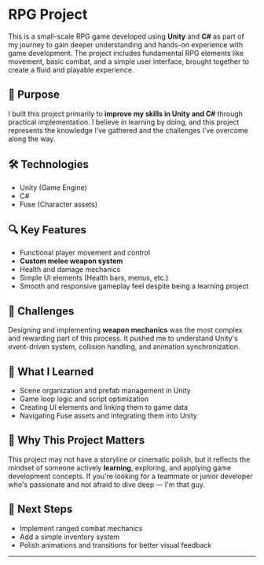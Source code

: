 # RPG Project

This is a small-scale RPG game developed using **Unity** and **C#** as part of my journey to gain deeper understanding and hands-on experience with game development. The project includes fundamental RPG elements like movement, basic combat, and a simple user interface, brought together to create a fluid and playable experience.

## 🎯 Purpose

I built this project primarily to **improve my skills in Unity and C#** through practical implementation. I believe in learning by doing, and this project represents the knowledge I’ve gathered and the challenges I’ve overcome along the way.

## 🛠️ Technologies

- Unity (Game Engine)
- C#
- Fuse (Character assets)

## 🔍 Key Features

- Functional player movement and control  
- **Custom melee weapon system**  
- Health and damage mechanics  
- Simple UI elements (Health bars, menus, etc.)  
- Smooth and responsive gameplay feel despite being a learning project

## 🧩 Challenges

Designing and implementing **weapon mechanics** was the most complex and rewarding part of this process. It pushed me to understand Unity's event-driven system, collision handling, and animation synchronization.

## 🧠 What I Learned

- Scene organization and prefab management in Unity  
- Game loop logic and script optimization  
- Creating UI elements and linking them to game data  
- Navigating Fuse assets and integrating them into Unity

## 🙋 Why This Project Matters

This project may not have a storyline or cinematic polish, but it reflects the mindset of someone actively **learning**, exploring, and applying game development concepts. If you're looking for a teammate or junior developer who's passionate and not afraid to dive deep — I'm that guy.

## 🚀 Next Steps

- Implement ranged combat mechanics  
- Add a simple inventory system  
- Polish animations and transitions for better visual feedback

---


